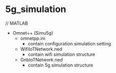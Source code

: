 # 5g_simulation
// MATLAB <br>
- Omnet++ (Simu5g)
    - omnetpp.ini
        - contain configuration simulation setting
    - WifiIoTNetwork.ned
        - contain wifi simulation structure
    - GnbIoTNetwork.ned
        - contain 5g simulation structure

